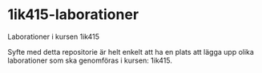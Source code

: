 1ik415-laborationer
===================

Laborationer i kursen 1ik415

Syfte med detta repositorie är helt enkelt att ha en plats att lägga upp olika laborationer
som ska genomföras i kursen: 1ik415.
